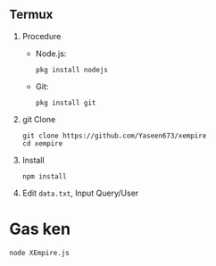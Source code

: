 ## Termux

1. Procedure

   - Node.js:
     ```shell
     pkg install nodejs
     ```
   - Git:
     ```shell
     pkg install git
     ```

2. git Clone
   ```shell
   git clone https://github.com/Yaseen673/xempire
   cd xempire
   ```

3. Install
   ```shell
   npm install
   ```

5. Edit `data.txt`, Input Query/User

# Gas ken
   ```shell
   node XEmpire.js
   ```
